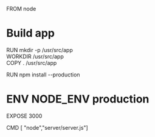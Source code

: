 
FROM node

# Build app
RUN mkdir -p /usr/src/app  
WORKDIR /usr/src/app  
COPY . /usr/src/app

RUN npm install --production
# ENV NODE_ENV production

EXPOSE 3000

CMD [ "node","server/server.js"] 